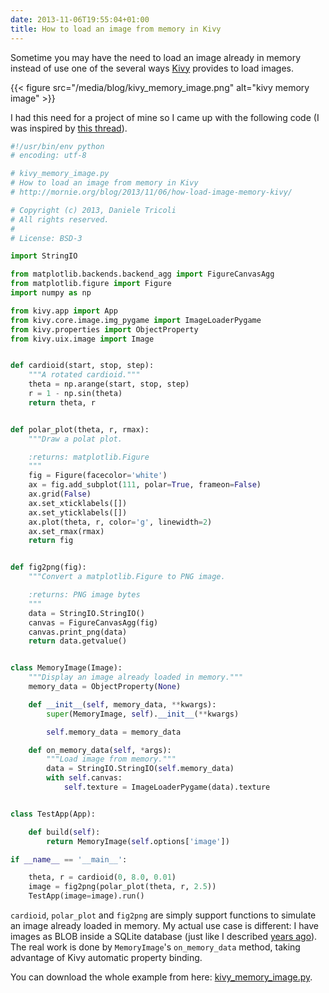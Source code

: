 ```yaml
---
date: 2013-11-06T19:55:04+01:00
title: How to load an image from memory in Kivy
---
```


Sometime you may have the need to load an image already in memory instead of
use one of the several ways [Kivy](http://kivy.org/) provides to load images.

{{< figure src="/media/blog/kivy_memory_image.png" alt="kivy memory image" >}}

I had this need for a project of mine so I came up with the following code (I
was inspired by [this thread](https://groups.google.com/forum/#!topic/kivy-users/l-3FJ2mA3qI)).

```python
#!/usr/bin/env python
# encoding: utf-8

# kivy_memory_image.py
# How to load an image from memory in Kivy
# http://mornie.org/blog/2013/11/06/how-load-image-memory-kivy/

# Copyright (c) 2013, Daniele Tricoli 
# All rights reserved.
#
# License: BSD-3

import StringIO

from matplotlib.backends.backend_agg import FigureCanvasAgg
from matplotlib.figure import Figure
import numpy as np

from kivy.app import App
from kivy.core.image.img_pygame import ImageLoaderPygame
from kivy.properties import ObjectProperty
from kivy.uix.image import Image


def cardioid(start, stop, step):
    """A rotated cardioid."""
    theta = np.arange(start, stop, step)
    r = 1 - np.sin(theta)
    return theta, r


def polar_plot(theta, r, rmax):
    """Draw a polat plot.

    :returns: matplotlib.Figure
    """
    fig = Figure(facecolor='white')
    ax = fig.add_subplot(111, polar=True, frameon=False)
    ax.grid(False)
    ax.set_xticklabels([])
    ax.set_yticklabels([])
    ax.plot(theta, r, color='g', linewidth=2)
    ax.set_rmax(rmax)
    return fig


def fig2png(fig):
    """Convert a matplotlib.Figure to PNG image.

    :returns: PNG image bytes
    """
    data = StringIO.StringIO()
    canvas = FigureCanvasAgg(fig)
    canvas.print_png(data)
    return data.getvalue()


class MemoryImage(Image):
    """Display an image already loaded in memory."""
    memory_data = ObjectProperty(None)

    def __init__(self, memory_data, **kwargs):
        super(MemoryImage, self).__init__(**kwargs)

        self.memory_data = memory_data

    def on_memory_data(self, *args):
        """Load image from memory."""
        data = StringIO.StringIO(self.memory_data)
        with self.canvas:
            self.texture = ImageLoaderPygame(data).texture


class TestApp(App):

    def build(self):
        return MemoryImage(self.options['image'])

if __name__ == '__main__':

    theta, r = cardioid(0, 8.0, 0.01)
    image = fig2png(polar_plot(theta, r, 2.5))
    TestApp(image=image).run()
```

`cardioid`, `polar_plot` and `fig2png` are simply support functions to simulate
an image already loaded in memory. My actual use case is different: I have
images as BLOB inside a SQLite database (just like I described
[years ago](/blog/2007/01/10/storing-binary-data-in-sqlite/)). The real work is
done by `MemoryImage`'s `on_memory_data` method, taking advantage of Kivy
automatic property binding.

You can download the whole example from here:
[kivy_memory_image.py](http://hg.mornie.org/misc/raw-file/tip/blog/kivy_memory_image.py).
